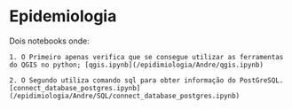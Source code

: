 ﻿# Epidemiologia
Dois notebooks onde:

	1. O Primeiro apenas verifica que se consegue utilizar as ferramentas do QGIS no python; [qgis.ipynb](/epidimiologia/Andre/qgis.ipynb)
	
	2. O Segundo utiliza comando sql para obter informação do PostGreSQL. [connect_database_postgres.ipynb](/epidimiologia/Andre/SQL/connect_database_postgres.ipynb)

